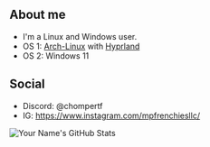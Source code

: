 ## About me

- I'm a Linux and Windows user. 
- OS 1: [Arch-Linux](https://https://archlinux.org/) with [Hyprland](https://hyprland.org/)
- OS 2: Windows 11

## Social

- Discord: @chompertf
- IG: https://www.instagram.com/mpfrenchiesllc/

![Your Name's GitHub Stats](https://github-readme-stats.vercel.app/api?username=cannomaly&show_icons=true&theme=dark)
